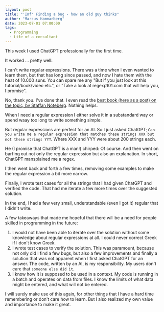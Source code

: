 ```yaml
---
layout: post
title: "'Inf' Finding a bug - how an old guy thinks"
author: "Marcus Hammarberg"
date: 2023-07-01 07:00:00
tags:
  - Programming
  - Life of a consultant
---
```


This week I used ChatGPT professionally for the first time.

It worked ... pretty well.

I can't write regular expressions. There was a time when I even wanted to learn them, but that has long since passed, and now I hate them with the heat of 10.000 suns. You can spare me any "But if you just look at this tutorial/book/video etc.", or "Take a look at regexp101.com that will help you, I promise".

No, thank you. I've done that. I even read the [best book (here as a post) on the topic, by Staffan Nöteberg](https://staffannoteberg.medium.com/regular-expressions-the-full-story-6cfa39d83bd3). Nothing helps.

When I need a regular expression I either solve it in a substandard way or spend waay too long to write something simple.

<!-- excerpt-end -->

But regular expressions are perfect for an AI. So I just asked ChatGPT; `Can you write me a regular expression that matches these strings XXX but not these strings YYY`. Where XXX and YYY were about 200 strings each.

He (I promise that ChatGPT is a man!) chirped: Of course. And then went on barfing out not only the regular expression but also an explanation. In short, ChatGPT mansplained me a regex.

I then went back and forth a few times, removing some examples to make the regular expression a bit more narrow.

Finally, I wrote test cases for all the strings that I had given ChatGPT and verified the code. That had me iterate a few more times over the suggested solution.

In the end, I had a few very small, understandable (even I got it) regular that I didn't write.

A few takeaways that made me hopeful that there will be a need for people skilled in programming in the future:

1. I would not have been able to iterate over the solution without some knowledge about regular expressions at all. I could never correct Greek if I don't know Greek.
2. I wrote test cases to verify the solution. This was paramount, because not only did I find a few bugs, but also a few improvements and finally a solution that was not apparent when I first asked ChatGPT for an answer. The code, written by an AI, is my responsibility. My users don't care that `someone else did it`.
3. I know how it is supposed to be used in a context. My code is running in a batch and operates on data from files. I know the limits of what data might be entered, and what will not be entered.

I will surely make use of this again, for other things that I have a hard time remembering or don't care how to learn. But I also realized my own value and importance to make it great.
